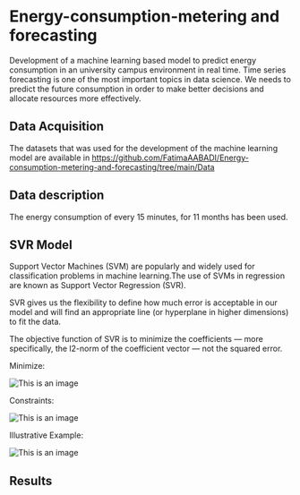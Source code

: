 # Energy-consumption-metering and forecasting


Development of a machine learning based model to predict energy consumption in an university campus environment in real time. Time series forecasting is one of the most important topics in data science. We needs to predict the future consumption in order to make better decisions and allocate resources more effectively.

## Data Acquisition 
The datasets that was used for the development of the machine learning model are available in https://github.com/FatimaAABADI/Energy-consumption-metering-and-forecasting/tree/main/Data

## Data description


The energy consumption of every 15 minutes, for 11 months has been used.

## SVR Model
Support Vector Machines (SVM) are popularly and widely used for classification problems in machine learning.The use of SVMs in regression are known as Support Vector Regression (SVR).

SVR gives us the flexibility to define how much error is acceptable in our model and will find an appropriate line (or hyperplane in higher dimensions) to fit the data.

The objective function of SVR is to minimize the coefficients — more specifically, the l2-norm of the coefficient vector — not the squared error. 

Minimize: 

![This is an image](https://miro.medium.com/max/456/1*6M8yyY7yC7xJX6nFN2SdCQ.png)

Constraints:  

![This is an image](https://miro.medium.com/max/506/1*gpN_ZxDuLgusn-O0fck13A.png)


Illustrative Example:

![This is an image](https://miro.medium.com/max/1400/1*nrXHNqC_hqpyux7GUbtqAQ.png)


## Results
